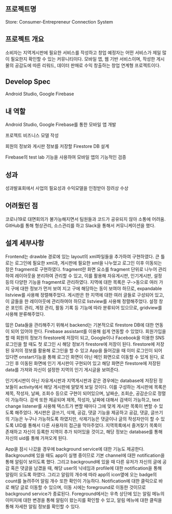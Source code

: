 프로젝트명
---
Store: Consumer-Entrepreneur Connection System

프로젝트 개요
---
소비자는 지역게시판에 필요한 서비스를 작성하고 창업 예정자는 어떤 서비스가 제일 많이 필요한지 확인할 수 있는 커뮤니티이다. 모바일 앱, 웹 기반 서비스이며, 작성한 게시물의 공감도에 따른 리워드, 데이터 판매로 수익 창출하는 창업 연계형 프로젝트이다.

Develop Spec
---
Android Studio, Google Firebase

내 역할
---

Android Studio, Google Firebase를 통한 모바일 앱 개발

프로젝트 비즈니스 모델 작성

회원의 정보와 게시판 정보를 저장할 Firestore DB 설계

Firebase의 test lab 기능을 사용하여 모바일 앱의 기능적인 검증

 
성과
---

성과발표회에서 사업의 필요성과 수익모델을 인정받아 장려상 수상

어려웠던 점
---

코로나19로 대면회의가 불가능해지면서 팀원들과 코드가 공유되지 않아 소통에 어려움. GitHub를 통해 형상관리, 소스관리를 하고 Slack을 통해서 커뮤니케이션을 했다.

설계 세부사항
---
Frontend는 drawble 경로에 있는 layout의 xml파일들을 추가하여 구현하였다. 큰 틀로는 로그인에 필요한 xml과, 게시판에 필요한 xml을 나누었고 로그인 이후 이동되는 창은 fragment로 구현하였다. fragment란 화면 요소를 fragment 단위로 나누어 관리하여 레이아웃을 분리하여 관리할 수 있고, 이를 활용해 자유게시판, 인기게시판, 설정 등의 다양한 기능을 fragment로 관리하였다. 지역에 대한 목록은 구->동으로 여러 가지 구에 대한 정보가 먼저 보여 지고 구에 해당하는 동이 보여야 하므로, expandable listview를 사용해 정렬해주었다. 게시판은 한 지역에 대한 여러 글들로 구성되어 있고, 이 글들을 한 레이아웃에 관리하여야 하므로 listview를 사용해 정렬해주었다. 설정 창은 포인트 관리, 계정 관리, 활동 기록 등 기능에 따라 분류되어 있으므로, gridview를 사용해 분류해주었다.

많은 Data들을 관리해주기 위해서 backend는 기본적으로 firestore DB에 대한 연동이 되어 있어야 한다. Firebase assistant를 이용해 쉽게 연동할 수 있었다. 회원가입을 할 때 회원의 정보가 firestore에 저장이 되고, Google이나 Facebook을 이용한 SNS로그인을 할 때도 첫 로그인 시 해당 정보가 firestore에 저장이 된다. firestore에 저장된 유저의 정보를 활용해 로그인을 할 수 있고 App을 들어갔을 때 이미 로그인이 되어 있다면 onstart기능을 통해 로그인 화면이 아닌 메인 화면으로 이동할 수 있게 된다, 로그인 후 이동된 화면에 인기 게시판이 구현되어 있고 해당 화면은 firestore에 저장된 data를 가져와 자신이 설정한 지역의 인기 게시글을 보여준다.

인기게시판이 아닌 자유게시판과 지역게시판과 같은 경우에는 database에 저장된 정보들이 activity에서 해당 게시판에 알맞게 보일 것이다. 이를 구성하는 게시판에 목록은 제목, 작성자, 날짜, 조회수 등으로 구현이 되어있으며, 날짜순, 조회순, 공감순으로 정렬이 가능하다. 검색 또한 제공되며 제목, 작성자, 날짜에 대해서 검색이 가능하고, text change listener를 사용해 텍스트가 변할 때마다 그에 맞게 게시판 목록이 변할 수 있도록 해주었다. 게시판은 글쓰기, 삭제, 공감, 댓글 기능을 제공하고 공감, 댓글, 글쓰기의 기능은 누구나 가능하도록 하였지만, 삭제기능은 댓글이나 글의 작성자만이 할 수 있도록 UID를 통해서 다른 사용자의 접근을 막아주었다. 지역목록에서 즐겨찾기 목록이 존재하고 자신이 등록한 지역이 추가 되어있을 것이고, 해당 정보는 database를 통해 자신의 uid를 통해 가져오게 된다.

App을 잠시 나갔을 경우에 background service에 대한 기능도 제공한다. Background에 있을 때도 app이 실행 중이므로 기본 channel에 대한 notification을 통해 알림이 보이도록 했다. 그리고 background에 있을 때 다른 유저가 자신의 글에 공감 혹은 댓글을 남겼을 때, 해당 user의 닉네임과 profile에 대한 notification을 통해 알림이 오도록 하였다. 그리고 알림의 개수에 따라 app의 icon옆에 오는 badge의 count를 늘려주어 알림 개수 또한 확인이 가능하다. Notification에 대한 클릭으로 바로 해당 글로 이동할 수 있으며, 이동 시에는 foreground로 이동한 것이므로 background service가 종료된다. Foreground에서는 우측 상단에 있는 알림 메뉴의 이미지에 대한 변경을 통해 알림이 왔는지를 확인할 수 있고, 알림 메뉴에 대한 클릭을 통해 자세한 알림 정보를 확인할 수 있다.
